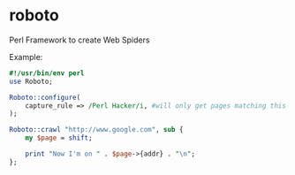 roboto
======

Perl Framework to create Web Spiders

Example:

```perl
#!/usr/bin/env perl
use Roboto;

Roboto::configure(
	capture_rule => /Perl Hacker/i, #will only get pages matching this content
);

Roboto::crawl "http://www.google.com", sub {
	my $page = shift;

	print "Now I'm on " . $page->{addr} . "\n";
};
```
